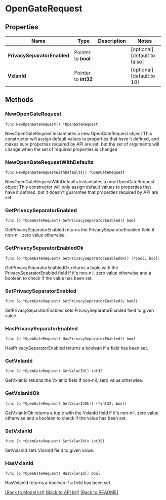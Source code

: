 # OpenGateRequest

## Properties

Name | Type | Description | Notes
------------ | ------------- | ------------- | -------------
**PrivacySeparatorEnabled** | Pointer to **bool** |  | [optional] [default to false]
**VxlanId** | Pointer to **int32** |  | [optional] [default to 10]

## Methods

### NewOpenGateRequest

`func NewOpenGateRequest() *OpenGateRequest`

NewOpenGateRequest instantiates a new OpenGateRequest object
This constructor will assign default values to properties that have it defined,
and makes sure properties required by API are set, but the set of arguments
will change when the set of required properties is changed

### NewOpenGateRequestWithDefaults

`func NewOpenGateRequestWithDefaults() *OpenGateRequest`

NewOpenGateRequestWithDefaults instantiates a new OpenGateRequest object
This constructor will only assign default values to properties that have it defined,
but it doesn't guarantee that properties required by API are set

### GetPrivacySeparatorEnabled

`func (o *OpenGateRequest) GetPrivacySeparatorEnabled() bool`

GetPrivacySeparatorEnabled returns the PrivacySeparatorEnabled field if non-nil, zero value otherwise.

### GetPrivacySeparatorEnabledOk

`func (o *OpenGateRequest) GetPrivacySeparatorEnabledOk() (*bool, bool)`

GetPrivacySeparatorEnabledOk returns a tuple with the PrivacySeparatorEnabled field if it's non-nil, zero value otherwise
and a boolean to check if the value has been set.

### SetPrivacySeparatorEnabled

`func (o *OpenGateRequest) SetPrivacySeparatorEnabled(v bool)`

SetPrivacySeparatorEnabled sets PrivacySeparatorEnabled field to given value.

### HasPrivacySeparatorEnabled

`func (o *OpenGateRequest) HasPrivacySeparatorEnabled() bool`

HasPrivacySeparatorEnabled returns a boolean if a field has been set.

### GetVxlanId

`func (o *OpenGateRequest) GetVxlanId() int32`

GetVxlanId returns the VxlanId field if non-nil, zero value otherwise.

### GetVxlanIdOk

`func (o *OpenGateRequest) GetVxlanIdOk() (*int32, bool)`

GetVxlanIdOk returns a tuple with the VxlanId field if it's non-nil, zero value otherwise
and a boolean to check if the value has been set.

### SetVxlanId

`func (o *OpenGateRequest) SetVxlanId(v int32)`

SetVxlanId sets VxlanId field to given value.

### HasVxlanId

`func (o *OpenGateRequest) HasVxlanId() bool`

HasVxlanId returns a boolean if a field has been set.


[[Back to Model list]](../README.md#documentation-for-models) [[Back to API list]](../README.md#documentation-for-api-endpoints) [[Back to README]](../README.md)


